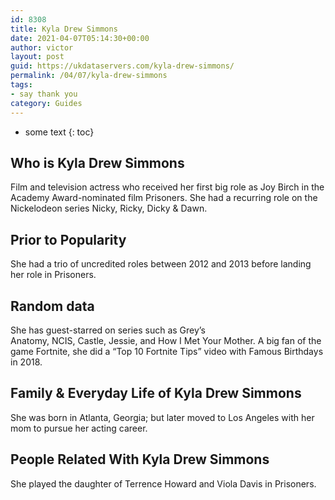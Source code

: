 ```yaml
---
id: 8308
title: Kyla Drew Simmons
date: 2021-04-07T05:14:30+00:00
author: victor
layout: post
guid: https://ukdataservers.com/kyla-drew-simmons/
permalink: /04/07/kyla-drew-simmons
tags:
- say thank you
category: Guides
---
```


* some text
{: toc}


## Who is Kyla Drew Simmons



Film and television actress who received her first big role as Joy Birch in the Academy Award-nominated film Prisoners. She had a recurring role on the Nickelodeon series Nicky, Ricky, Dicky & Dawn.

                
                
                
## Prior to Popularity



She had a trio of uncredited roles between 2012 and 2013 before landing her role in Prisoners. 

                
                
                
## Random data



She has guest-starred on series such as Grey&#8217;s Anatomy, NCIS, Castle, Jessie, and How I Met Your Mother. A big fan of the game Fortnite, she did a &#8220;Top 10 Fortnite Tips&#8221; video with Famous Birthdays in 2018. 

                
                
                
## Family & Everyday Life of Kyla Drew Simmons



She was born in Atlanta, Georgia; but later moved to Los Angeles with her mom to pursue her acting career. 

                
                
                
## People Related With Kyla Drew Simmons



She played the daughter of Terrence Howard and Viola Davis in Prisoners.

                
              
            
          
          
          